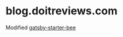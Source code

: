 # blog.doitreviews.com

Modified [gatsby-starter-bee](https://github.com/JaeYeopHan/gatsby-starter-bee)

